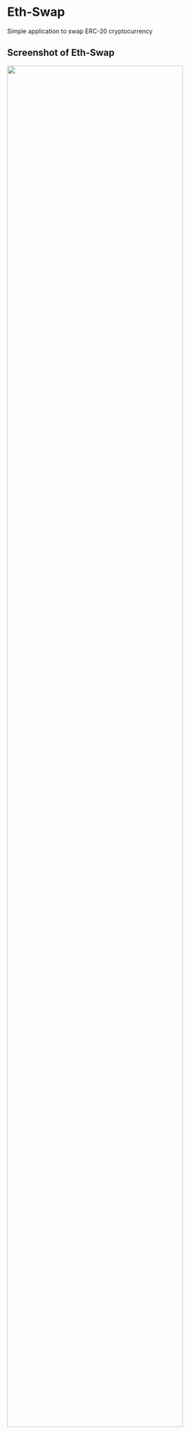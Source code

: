 # Eth-Swap
Simple application to swap ERC-20 cryptocurrency

## Screenshot of Eth-Swap


<img src="https://user-images.githubusercontent.com/43917169/90420479-a3dc4880-e0d5-11ea-890c-cd6d72ae2ff2.PNG" width="90%"></img> 
